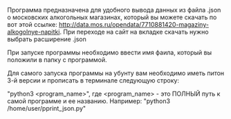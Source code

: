 Программа предназначена для удобного вывода данных из файла .json о московских алкогольных магазинах, который вы можете скачать по вот этой ссылке: http://data.mos.ru/opendata/7710881420-magaziny-alkogolnye-napitki. При переходе на сайт на вкладке скачать нужно выбрать расширение .json

При запуске программы необходимо ввести имя фаила, который вы положили в папку с программой. 

Для самого запуска программы на убунту вам необходимо иметь питон 3-й версии и прописать в терминале следующую строку:


"python3 <program_name>", где <program_name> - это ПОЛНЫЙ путь к самой программе и ее названию.
Например:
"python3 /home/user/pprint_json.py"
